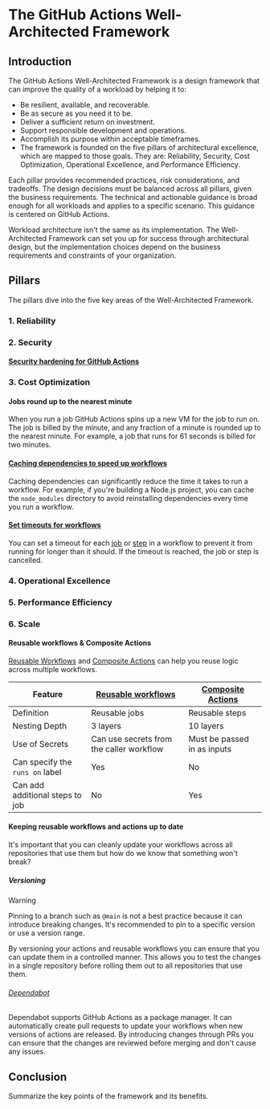 # The GitHub Actions Well-Architected Framework

## Introduction

The GitHub Actions Well-Architected Framework is a design framework that can improve the quality of a workload by helping it to:

* Be resilient, available, and recoverable.
* Be as secure as you need it to be.
* Deliver a sufficient return on investment.
* Support responsible development and operations.
* Accomplish its purpose within acceptable timeframes.
* The framework is founded on the five pillars of architectural excellence, which are mapped to those goals. They are: Reliability, Security, Cost Optimization, Operational Excellence, and Performance Efficiency.

Each pillar provides recommended practices, risk considerations, and tradeoffs. The design decisions must be balanced across all pillars, given the business requirements. The technical and actionable guidance is broad enough for all workloads and applies to a specific scenario. This guidance is centered on GitHub Actions.

Workload architecture isn't the same as its implementation. The Well-Architected Framework can set you up for success through architectural design, but the implementation choices depend on the business requirements and constraints of your organization.

## Pillars

The pillars dive into the five key areas of the Well-Architected Framework.

### 1. Reliability



### 2. Security

#### [Security hardening for GitHub Actions](https://docs.github.com/en/actions/security-guides/security-hardening-for-github-actions)

### 3. Cost Optimization

#### Jobs round up to the nearest minute

When you run a job GitHub Actions spins up a new VM for the job to run on. The job is billed by the minute, and any fraction of a minute is rounded up to the nearest minute. For example, a job that runs for 61 seconds is billed for two minutes.

#### [Caching dependencies to speed up workflows](https://docs.github.com/en/actions/using-workflows/caching-dependencies-to-speed-up-workflows)

Caching dependencies can significantly reduce the time it takes to run a workflow. For example, if you're building a Node.js project, you can cache the `node_modules` directory to avoid reinstalling dependencies every time you run a workflow.

#### [Set timeouts for workflows](https://docs.github.com/en/actions/using-workflows/workflow-syntax-for-github-actions#jobsjob_idtimeout-minutes)

You can set a timeout for each [job](https://docs.github.com/en/actions/using-workflows/workflow-syntax-for-github-actions#jobsjob_idtimeout-minutes) or [step](https://docs.github.com/en/actions/using-workflows/workflow-syntax-for-github-actions#jobsjob_idstepstimeout-minutes) in a workflow to prevent it from running for longer than it should. If the timeout is reached, the job or step is cancelled.

### 4. Operational Excellence

### 5. Performance Efficiency

### 6. Scale

#### Reusable workflows & Composite Actions

[Reusable Workflows](https://docs.github.com/en/actions/learn-github-actions/reusing-workflows) and [Composite Actions](https://docs.github.com/en/actions/creating-actions/creating-a-composite-run-steps-action) can help you reuse logic across multiple workflows.

| Feature | [Reusable workflows](https://docs.github.com/en/actions/learn-github-actions/reusing-workflows) | [Composite Actions](https://docs.github.com/en/actions/creating-actions/creating-a-composite-run-steps-action) |
|---------|--------------------|-------------------|
| Definition | Reusable jobs | Reusable steps |
| Nesting Depth | 3 layers | 10 layers |
| Use of Secrets | Can use secrets from the caller workflow | Must be passed in as inputs |
| Can specify the `runs on` label | Yes | No |
| Can add additional steps to job | No | Yes |

#### Keeping reusable workflows and actions up to date

It's important that you can cleanly update your workflows across all repositories that use them but how do we know that something won't break?

##### Versioning

> [!WARNING]
> Pinning to a branch such as `@main` is not a best practice because it can introduce breaking changes. It's recommended to pin to a specific version or use a version range.

By versioning your actions and reusable workflows you can ensure that you can update them in a controlled manner. This allows you to test the changes in a single repository before rolling them out to all repositories that use them.

###### [Dependabot](https://docs.github.com/en/code-security/supply-chain-security/keeping-your-dependencies-updated-automatically/about-dependabot-version-updates)

Dependabot supports GitHub Actions as a package manager. It can automatically create pull requests to update your workflows when new versions of actions are released. By introducing changes through PRs you can ensure that the changes are reviewed before merging and don't cause any issues.

## Conclusion

Summarize the key points of the framework and its benefits.
